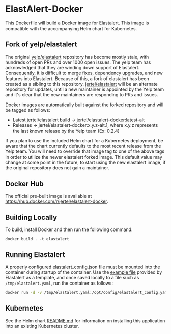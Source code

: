 # ElastAlert-Docker

This Dockerfile will build a Docker image for Elastalert. This image is compatible with the accompanying Helm chart for Kubernetes.

## Fork of yelp/elastalert

The original [yelp/elastalert](https://github.com/yelp/elastalert) repository has become mostly stale, with hundreds of open PRs and over 1000 open issues. The yelp team has acknowledged that they are winding down support of Elastalert. Consequently, it is difficult to merge fixes, dependency upgrades, and new features into Elastalert. Because of this, a fork of elastalert has been created as a sibling to this repository. [jertel/elastalert](https://github.com/jertel/elastalert) will be an alternate repository for updates, until a new maintainer is appointed by the Yelp team and it's clear that the new maintainers are responding to PRs and issues. 

Docker images are automatically built against the forked repository and will be tagged as follows:
* Latest jertel/elastalert build -> jertel/elastalert-docker:latest-alt
* Releases -> jertel/elastalert-docker:x.y.z-alt.1, where x.y.z represents the last known release by the Yelp team (Ex: 0.2.4)

If you plan to use the included Helm chart for a Kubernetes deployment, be aware that the chart currently defaults to the most recent release from the Yelp team. You will need to override that image tag to one of the above tags in order to utilize the newer elastalert forked image. This default value may change at some point in the future, to start using the new elastalert image, if the original repository does not gain a maintainer.

## Docker Hub

The official pre-built image is available at https://hub.docker.com/r/jertel/elastalert-docker.

## Building Locally

To build, install Docker and then run the following command:
```
docker build . -t elastalert
```

## Running Elastalert

A properly configured elastalert_config.json file must be mounted into the container during startup of the container. Use the [example file](https://github.com/Yelp/elastalert/blob/master/config.yaml.example) provided by Elastalert as a template, and once saved locally to a file such as `/tmp/elastalert.yaml`, run the container as follows:

```bash
docker run -d -v /tmp/elastalert.yaml:/opt/config/elastalert_config.yaml jertel/elastalert-docker
```

## Kubernetes

See the Helm chart [README.md](chart/elastalert/README.md) for information on installing this application into an existing Kubernetes cluster.
